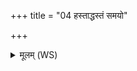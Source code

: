 +++
title = "04 हस्ताद्धस्तं समयो"

+++
<details><summary>मूलम् (WS)</summary>

हस्ताद्धस्तं समयो भ्रियमाणो बहिष्ट्वा पश्यां वीरुधां बलेन ।  
अद्भिः प्रणिक्तः शयासा अभ्यक्तः कोशे जामीनां निहितो अहिंसः ॥ ७ ॥
</details>